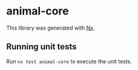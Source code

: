 # animal-core

This library was generated with [Nx](https://nx.dev).

## Running unit tests

Run `nx test animal-core` to execute the unit tests.
